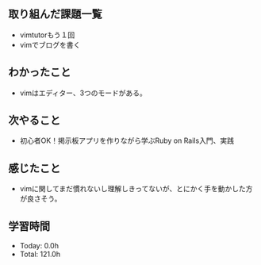 ## 取り組んだ課題一覧
- vimtutorもう１回
- vimでブログを書く
## わかったこと
- vimはエディター、3つのモードがある。
## 次やること
- 初心者OK！掲示板アプリを作りながら学ぶRuby on Rails入門、実践
## 感じたこと
- vimに関してまだ慣れないし理解しきってないが、とにかく手を動かした方が良さそう。
## 学習時間
- Today: 0.0h
- Total: 121.0h
